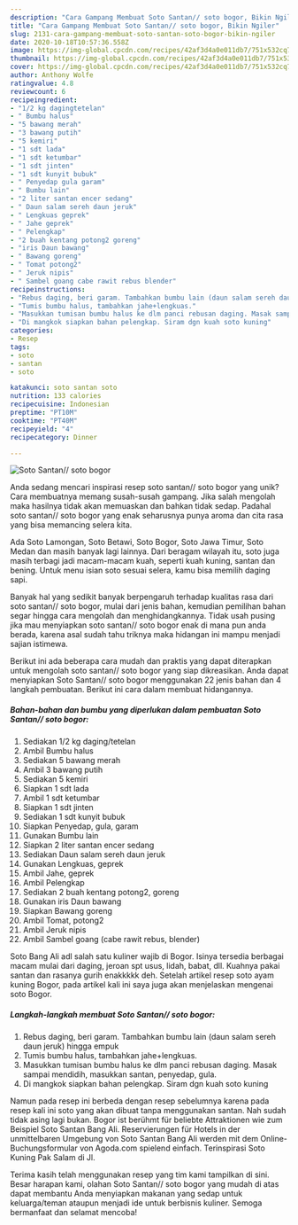 ```yaml
---
description: "Cara Gampang Membuat Soto Santan// soto bogor, Bikin Ngiler"
title: "Cara Gampang Membuat Soto Santan// soto bogor, Bikin Ngiler"
slug: 2131-cara-gampang-membuat-soto-santan-soto-bogor-bikin-ngiler
date: 2020-10-18T10:57:36.558Z
image: https://img-global.cpcdn.com/recipes/42af3d4a0e011db7/751x532cq70/soto-santan-soto-bogor-foto-resep-utama.jpg
thumbnail: https://img-global.cpcdn.com/recipes/42af3d4a0e011db7/751x532cq70/soto-santan-soto-bogor-foto-resep-utama.jpg
cover: https://img-global.cpcdn.com/recipes/42af3d4a0e011db7/751x532cq70/soto-santan-soto-bogor-foto-resep-utama.jpg
author: Anthony Wolfe
ratingvalue: 4.8
reviewcount: 6
recipeingredient:
- "1/2 kg dagingtetelan"
- " Bumbu halus"
- "5 bawang merah"
- "3 bawang putih"
- "5 kemiri"
- "1 sdt lada"
- "1 sdt ketumbar"
- "1 sdt jinten"
- "1 sdt kunyit bubuk"
- " Penyedap gula garam"
- " Bumbu lain"
- "2 liter santan encer sedang"
- " Daun salam sereh daun jeruk"
- " Lengkuas geprek"
- " Jahe geprek"
- " Pelengkap"
- "2 buah kentang potong2 goreng"
- "iris Daun bawang"
- " Bawang goreng"
- " Tomat potong2"
- " Jeruk nipis"
- " Sambel goang cabe rawit rebus blender"
recipeinstructions:
- "Rebus daging, beri garam. Tambahkan bumbu lain (daun salam sereh daun jeruk) hingga empuk"
- "Tumis bumbu halus, tambahkan jahe+lengkuas."
- "Masukkan tumisan bumbu halus ke dlm panci rebusan daging. Masak sampai mendidih, masukkan santan, penyedap, gula."
- "Di mangkok siapkan bahan pelengkap. Siram dgn kuah soto kuning"
categories:
- Resep
tags:
- soto
- santan
- soto

katakunci: soto santan soto 
nutrition: 133 calories
recipecuisine: Indonesian
preptime: "PT10M"
cooktime: "PT40M"
recipeyield: "4"
recipecategory: Dinner

---
```



![Soto Santan// soto bogor](https://img-global.cpcdn.com/recipes/42af3d4a0e011db7/751x532cq70/soto-santan-soto-bogor-foto-resep-utama.jpg)

Anda sedang mencari inspirasi resep soto santan// soto bogor yang unik? Cara membuatnya memang susah-susah gampang. Jika salah mengolah maka hasilnya tidak akan memuaskan dan bahkan tidak sedap. Padahal soto santan// soto bogor yang enak seharusnya punya aroma dan cita rasa yang bisa memancing selera kita.

Ada Soto Lamongan, Soto Betawi, Soto Bogor, Soto Jawa Timur, Soto Medan dan masih banyak lagi lainnya. Dari beragam wilayah itu, soto juga masih terbagi jadi macam-macam kuah, seperti kuah kuning, santan dan bening. Untuk menu isian soto sesuai selera, kamu bisa memilih daging sapi.

Banyak hal yang sedikit banyak berpengaruh terhadap kualitas rasa dari soto santan// soto bogor, mulai dari jenis bahan, kemudian pemilihan bahan segar hingga cara mengolah dan menghidangkannya. Tidak usah pusing jika mau menyiapkan soto santan// soto bogor enak di mana pun anda berada, karena asal sudah tahu triknya maka hidangan ini mampu menjadi sajian istimewa.


Berikut ini ada beberapa cara mudah dan praktis yang dapat diterapkan untuk mengolah soto santan// soto bogor yang siap dikreasikan. Anda dapat menyiapkan Soto Santan// soto bogor menggunakan 22 jenis bahan dan 4 langkah pembuatan. Berikut ini cara dalam membuat hidangannya.

<!--inarticleads1-->

##### Bahan-bahan dan bumbu yang diperlukan dalam pembuatan Soto Santan// soto bogor:

1. Sediakan 1/2 kg daging/tetelan
1. Ambil  Bumbu halus
1. Sediakan 5 bawang merah
1. Ambil 3 bawang putih
1. Sediakan 5 kemiri
1. Siapkan 1 sdt lada
1. Ambil 1 sdt ketumbar
1. Siapkan 1 sdt jinten
1. Sediakan 1 sdt kunyit bubuk
1. Siapkan  Penyedap, gula, garam
1. Gunakan  Bumbu lain
1. Siapkan 2 liter santan encer sedang
1. Sediakan  Daun salam sereh daun jeruk
1. Gunakan  Lengkuas, geprek
1. Ambil  Jahe, geprek
1. Ambil  Pelengkap
1. Sediakan 2 buah kentang potong2, goreng
1. Gunakan iris Daun bawang
1. Siapkan  Bawang goreng
1. Ambil  Tomat, potong2
1. Ambil  Jeruk nipis
1. Ambil  Sambel goang (cabe rawit rebus, blender)


Soto Bang Ali adl salah satu kuliner wajib di Bogor. Isinya tersedia berbagai macam mulai dari daging, jeroan spt usus, lidah, babat, dll. Kuahnya pakai santan dan rasanya gurih enakkkkk deh. Setelah artikel resep soto ayam kuning Bogor, pada artikel kali ini saya juga akan menjelaskan mengenai soto Bogor. 

<!--inarticleads2-->

##### Langkah-langkah membuat Soto Santan// soto bogor:

1. Rebus daging, beri garam. Tambahkan bumbu lain (daun salam sereh daun jeruk) hingga empuk
1. Tumis bumbu halus, tambahkan jahe+lengkuas.
1. Masukkan tumisan bumbu halus ke dlm panci rebusan daging. Masak sampai mendidih, masukkan santan, penyedap, gula.
1. Di mangkok siapkan bahan pelengkap. Siram dgn kuah soto kuning


Namun pada resep ini berbeda dengan resep sebelumnya karena pada resep kali ini soto yang akan dibuat tanpa menggunakan santan. Nah sudah tidak asing lagi bukan. Bogor ist berühmt für beliebte Attraktionen wie zum Beispiel Soto Santan Bang Ali. Reservierungen für Hotels in der unmittelbaren Umgebung von Soto Santan Bang Ali werden mit dem Online-Buchungsformular von Agoda.com spielend einfach. Terinspirasi Soto Kuning Pak Salam di Jl. 

Terima kasih telah menggunakan resep yang tim kami tampilkan di sini. Besar harapan kami, olahan Soto Santan// soto bogor yang mudah di atas dapat membantu Anda menyiapkan makanan yang sedap untuk keluarga/teman ataupun menjadi ide untuk berbisnis kuliner. Semoga bermanfaat dan selamat mencoba!

